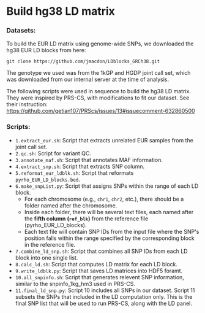 # Build hg38 LD matrix

### Datasets: 
To build the EUR LD matrix using genome-wide SNPs, we downloaded the hg38 EUR LD blocks from here:
```
git clone https://github.com/jmacdon/LDblocks_GRCh38.git
```
The genotype we used was from the 1kGP and HGDP joint call set, which was downloaded from our internal server at the time of analysis. 

The following scripts were used in sequence to build the hg38 LD matrix. They were inspired by PRS-CS, with modifications to fit our dataset. See their instruction:
https://github.com/getian107/PRScs/issues/13#issuecomment-632860500

### Scripts:
- `1.extract_eur.sh`: Script that extracts unrelated EUR samples from the joint call set.
- `2.qc.sh`: Script for variant QC.
- `3.annotate_maf.sh`: Script that annotates MAF information.
- `4.extract_snp.sh`: Script that extracts SNP column.
- `5.reformat_eur_ldblk.sh`: Script that reformats `pyrho_EUR_LD_blocks.bed`.
- `6.make_snpList.py`: Script that assigns SNPs within the range of each LD block.
  - For each chromosome (e.g., `chr1`, `chr2`, etc.), there should be a folder named after the chromosome.
  - Inside each folder, there will be several text files, each named after the **fifth column (`ref_blk`)** from the reference file (pyrho_EUR_LD_blocks).
  - Each text file will contain SNP IDs from the input file where the SNP's position falls within the range specified by the corresponding block in the reference file.
- `7.combine_ld_snp.sh`: Script that combines all SNP IDs from each LD block into one single list.
- `8.calc_ld.sh`: Script that computes LD matrix for each LD block.
- `9.write_ldblk.py`: Script that saves LD matrices into HDF5 foramt.
- `10.all_snpinfo.sh`: Script that generates relevent SNP information, similar to the snpinfo_1kg_hm3 used in PRS-CS.
- `11.final_ld_snp.py`: Script 10 includes all SNPs in our dataset. Script 11 subsets the SNPs that included in the LD computation only. This is the final SNP list that will be used to run PRS-CS, along with the LD panel.

